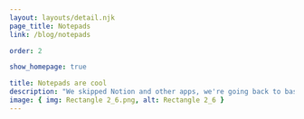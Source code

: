 ```yaml
---
layout: layouts/detail.njk
page_title: Notepads
link: /blog/notepads

order: 2

show_homepage: true

title: Notepads are cool
description: "We skipped Notion and other apps, we're going back to basics."
image: { img: Rectangle 2_6.png, alt: Rectangle 2_6 }
---
```

